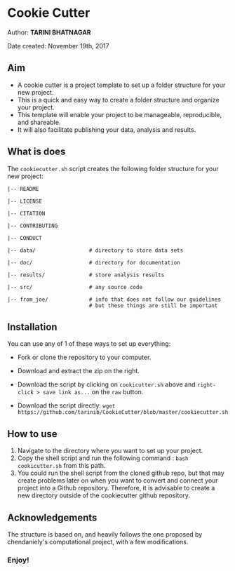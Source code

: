 # Cookie Cutter

Author: **TARINI BHATNAGAR**

Date created: November 19th, 2017

## Aim
* A cookie cutter is a project template to set up a folder structure for your new project. 
* This is a quick and easy way to create a folder structure and organize your project. 
* This template will enable your project to be manageable, reproducible, and shareable. 
* It will also facilitate publishing your data, analysis and results.


## What is does

The ```cookiecutter.sh``` script creates the following folder structure for your new project:

```
|-- README

|-- LICENSE

|-- CITATION

|-- CONTRIBUTING

|-- CONDUCT

|-- data/                 # directory to store data sets

|-- doc/                  # directory for documentation

|-- results/              # store analysis results

|-- src/                  # any source code

|-- from_joe/             # info that does not follow our guidelines 
                          # but these things are still be important 
```

## Installation
You can use any of 1 of these ways to set up everything:

* Fork or clone the repository to your computer.

* Download and extract the zip on the right.

* Download the script by clicking on ```cookicutter.sh``` above and ```right-click > save link as...``` on the ```raw``` button.

* Download the script directly: ```wget https://github.com/tarinib/CookieCutter/blob/master/cookiecutter.sh```

## How to use

1. Navigate to the directory where you want to set up your project. 
2. Copy the shell script and run the following command : ```bash cookicutter.sh``` from this path.
3. You could run the shell script from the cloned github repo, but that may create problems later on when you want to convert and connect your project into a Github repository. Therefore, it is advisable to create a new directory outside of the cookiecutter github repository.


## Acknowledgements

The structure is based on, and heavily follows the one proposed by chendaniely's computational project, with a few modifications.

### Enjoy!
